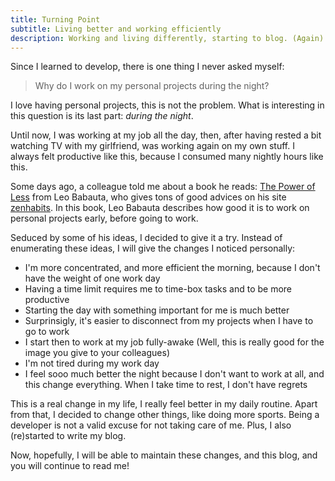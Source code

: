 ```yaml
---
title: Turning Point
subtitle: Living better and working efficiently
description: Working and living differently, starting to blog. (Again)
---
```


Since I learned to develop, there is one thing I never asked myself:

> Why do I work on my personal projects during the night?

I love having personal projects, this is not the problem. What is interesting in this question is its last part: *during the night*. 

Until now, I was working at my job all the day, then, after having rested a bit watching  TV with my girlfriend, was working again on my own stuff. I always felt productive like this, because I consumed many nightly hours like this.

Some days ago, a colleague told me about a book he reads: [The Power of Less](http://thepowerofless.com/) from Leo Babauta, who gives tons of good advices on his site [zenhabits](http://zenhabits.net/).
In this book, Leo Babauta describes how good it is to work on personal projects early, before going to work. 

Seduced by some of his ideas, I decided to give it a try. Instead of enumerating these ideas, I will give the changes I noticed personally:

* I'm more concentrated, and more efficient the morning, because I don't have the weight of one work day
* Having a time limit requires me to time-box tasks and to be more productive
* Starting the day with something important for me is much better
* Surprinsigly, it's easier to disconnect from my projects when I have to go to work
* I start then to work at my job fully-awake (Well, this is really good for the image you give to your colleagues)
* I'm not tired during my work day
* I feel sooo much better the night because I don't want to work at all, and this change everything. When I take time to rest, I don't have regrets
    
This is a real change in my life, I really feel better in my daily routine. Apart from that, I decided to change other things, like doing more sports. Being a developer is not a valid excuse for not taking care of me.
Plus, I also (re)started to write my blog.

Now, hopefully, I will be able to maintain these changes, and this blog, and you will continue to read me! 